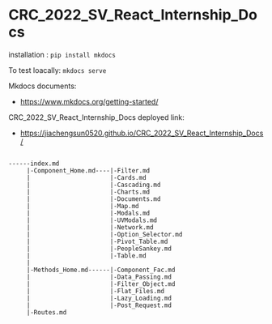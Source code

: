 # CRC_2022_SV_React_Internship_Docs
installation : 
```pip install mkdocs```

To test loacally:
```mkdocs serve```
 
Mkdocs documents: 
 - https://www.mkdocs.org/getting-started/

CRC_2022_SV_React_Internship_Docs deployed link: 
 - https://jiachengsun0520.github.io/CRC_2022_SV_React_Internship_Docs/


```

------index.md 
     |-Component_Home.md----|-Filter.md 
     |                      |-Cards.md 
     |                      |-Cascading.md 
     |                      |-Charts.md 
     |                      |-Documents.md 
     |                      |-Map.md 
     |                      |-Modals.md 
     |                      |-UVModals.md 
     |                      |-Network.md 
     |                      |-Option_Selector.md 
     |                      |-Pivot_Table.md 
     |                      |-PeopleSankey.md 
     |                      |-Table.md 
     |
     |-Methods_Home.md------|-Component_Fac.md 
     |                      |-Data_Passing.md 
     |                      |-Filter_Object.md 
     |                      |-Flat_Files.md 
     |                      |-Lazy_Loading.md 
     |                      |-Post_Request.md 
     |-Routes.md 
```
